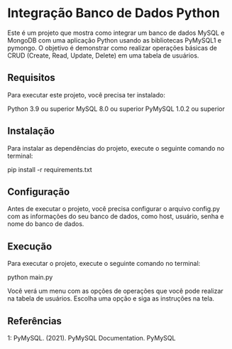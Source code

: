 # Integração Banco de Dados Python
Este é um projeto que mostra como integrar um banco de dados MySQL e MongoDB com uma aplicação Python usando as bibliotecas PyMySQL1 e pymongo. O objetivo é demonstrar como realizar operações básicas de CRUD (Create, Read, Update, Delete) em uma tabela de usuários.

## Requisitos
Para executar este projeto, você precisa ter instalado:

Python 3.9 ou superior
MySQL 8.0 ou superior
PyMySQL 1.0.2 ou superior

## Instalação
Para instalar as dependências do projeto, execute o seguinte comando no terminal:

pip install -r requirements.txt

## Configuração
Antes de executar o projeto, você precisa configurar o arquivo config.py com as informações do seu banco de dados, como host, usuário, senha e nome do banco de dados.

## Execução
Para executar o projeto, execute o seguinte comando no terminal:

python main.py

Você verá um menu com as opções de operações que você pode realizar na tabela de usuários. Escolha uma opção e siga as instruções na tela.

## Referências
1: PyMySQL. (2021). PyMySQL Documentation. PyMySQL
